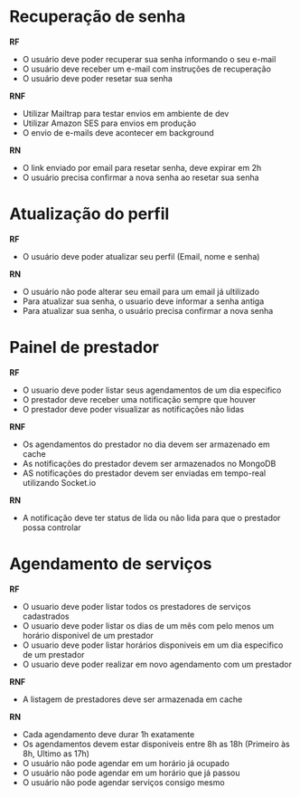 # Recuperação de senha

**RF**

- O usuário deve poder recuperar sua senha informando o seu e-mail
- O usuário deve receber um e-mail com instruções de recuperação
- O usuário deve poder resetar sua senha

**RNF**

- Utilizar Mailtrap para testar envios em ambiente de dev
- Utilizar Amazon SES para envios em produção
- O envio de e-mails deve acontecer em background

**RN**

- O link enviado por email para resetar senha, deve expirar em 2h
- O usuário precisa confirmar a nova senha ao resetar sua senha

# Atualização do perfil

**RF**

- O usuário deve poder atualizar seu perfil (Email, nome e senha)

**RN**

 - O usuário não pode alterar seu email para um email já ultilizado
 - Para atualizar sua senha, o usuario deve informar a senha antiga
 - Para atualizar sua senha, o usuário precisa confirmar a nova senha

# Painel de prestador

**RF**

- O usuario deve poder listar seus agendamentos de um dia especifico
- O prestador deve receber uma notificação sempre que houver
- O prestador deve poder visualizar as notificações não lidas


**RNF**

- Os agendamentos do prestador no dia devem ser armazenado em cache
- As notificações do prestador devem ser armazenados no MongoDB
- AS notificações do prestador devem ser enviadas em tempo-real utilizando Socket.io


**RN**

- A notificação deve ter status de lida ou não lida para que o prestador possa controlar


# Agendamento de serviços

**RF**

- O usuario deve poder listar todos os prestadores de serviços cadastrados
- O usuario deve poder listar os dias de um mês com pelo menos um horário disponivel de um prestador
- O usuario deve poder listar horários disponiveis em um dia especifico de um prestador
- O usuario deve poder realizar em novo agendamento com um prestador

**RNF**

- A listagem de prestadores deve ser armazenada em cache

**RN**

 - Cada agendamento deve durar 1h exatamente
 - Os agendamentos devem estar disponiveis entre 8h as 18h (Primeiro às 8h, Ultimo as 17h)
 - O usuário não pode agendar em um horário já ocupado
 - O usuário não pode agendar em um horário que já passou
 - O usuário não pode agendar serviços consigo mesmo

